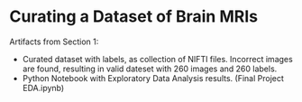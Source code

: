 # Curating a Dataset of Brain MRIs

Artifacts from Section 1:  
  
* Curated dataset with labels, as collection of NIFTI files. Incorrect images are found, resulting in valid dateset with 260 images and 260 labels.
* Python Notebook with Exploratory Data Analysis results. (Final Project EDA.ipynb)
